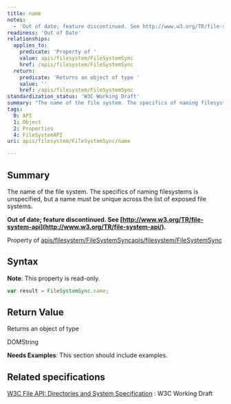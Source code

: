 ```yaml
---
title: name
notes:
  - 'Out of date; feature discontinued. See http://www.w3.org/TR/file-system-api/.'
readiness: 'Out of Date'
relationships:
  applies_to:
    predicate: 'Property of '
    value: apis/filesystem/FileSystemSync
    href: /apis/filesystem/FileSystemSync
  return:
    predicate: 'Returns an object of type '
    value: ''
    href: /apis/filesystem/FileSystemSync
standardization_status: 'W3C Working Draft'
summary: "The name of the file system. The specifics of naming filesystems is unspecified, but a name must be unique across the list of exposed file systems.\n"
tags:
  0: API
  1: Object
  2: Properties
  4: FileSystemAPI
uri: apis/filesystem/FileSystemSync/name

---
```

## Summary

The name of the file system. The specifics of naming filesystems is unspecified, but a name must be unique across the list of exposed file systems.

**Out of date; feature discontinued. See [http://www.w3.org/TR/file-system-api](http://www.w3.org/TR/file-system-api/).**

Property of [apis/filesystem/FileSystemSync](/apis/filesystem/FileSystemSync)[apis/filesystem/FileSystemSync](/apis/filesystem/FileSystemSync)

## Syntax

**Note**: This property is read-only.

``` js
var result = FileSystemSync.name;
```

## Return Value

Returns an object of type

DOMString

**Needs Examples**: This section should include examples.

## Related specifications

[W3C File API: Directories and System Specification](http://dev.w3.org/2009/dap/file-system/pub/FileSystem/)
:   W3C Working Draft
